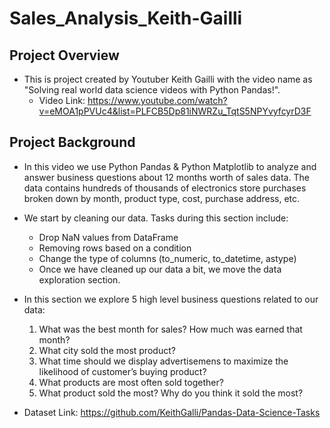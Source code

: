 # Sales_Analysis_Keith-Gailli

## Project Overview 
* This is project created by Youtuber Keith Gailli with the video name as "Solving real world data science videos with Python Pandas!". 
  * Video Link: https://www.youtube.com/watch?v=eMOA1pPVUc4&list=PLFCB5Dp81iNWRZu_TqtS5NPYvyfcyrD3F

## Project Background  
* In this video we use Python Pandas & Python Matplotlib to analyze and answer business questions about 12 months worth of sales data. The data contains hundreds of thousands of electronics store purchases broken down by month, product type, cost, purchase address, etc.

* We start by cleaning our data. Tasks during this section include:
  * Drop NaN values from DataFrame
  * Removing rows based on a condition
  * Change the type of columns (to_numeric, to_datetime, astype)
  * Once we have cleaned up our data a bit, we move the data exploration section. 
  
* In this section we explore 5 high level business questions related to our data:
  1. What was the best month for sales? How much was earned that month?
  2. What city sold the most product?
  3. What time should we display advertisemens to maximize the likelihood of customer’s buying product?
  4. What products are most often sold together?
  5. What product sold the most? Why do you think it sold the most?

* Dataset Link: https://github.com/KeithGalli/Pandas-Data-Science-Tasks
